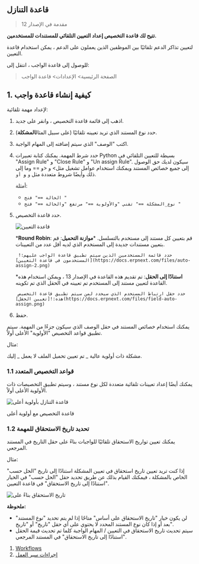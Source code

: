 ## قاعدة التنازل

> مقدمة في الإصدار 12

**تتيح لك قاعدة التخصيص إعداد التعيين التلقائي للمستندات للمستخدمين.**

لتعيين تذاكر الدعم تلقائيًا بين الموظفين الذين يعملون على الدعم ، يمكن استخدام قاعدة التعيين.

للوصول إلى قاعدة الواجب ، انتقل إلى:

> الصفحة الرئيسية> الإعدادات> قاعدة الواجب

## 1. كيفية إنشاء قاعدة واجب

لإعداد مهمة تلقائية:

1. اذهب إلى قائمة قاعدة التخصيص ، وانقر على جديد.
2. حدد نوع المستند الذي تريد تعيينه تلقائيًا (على سبيل المثال**المشكلة**).
3. اكتب "الوصف" الذي سيتم إضافته إلى المهام الواجبة.
4. حدد شرط المهمة. يمكنك كتابة تعبيرات Python بسيطة للتعيين التلقائي في "Assign Rule" و "Close Rule" و "Un assign Rule". سيكون لديك حق الوصول إلى جميع خصائص المستند ويمكنك استخدام عوامل تشغيل مثل> و <و == وما إلى ذلك وأيضًا شروط متعددة مثل `و` و` أو`.
    
    أمثلة:
    
    * `الحالة ==" فتح "`
    * `نوع_المشكلة ==" تقني "والأولوية ==" مرتفع "والحالة ==" فتح "`
5. حدد قاعدة التخصيص.
    
    ![قاعدة التعيين](https://docs.erpnext.com/files/assignment-rule-select.png)
    
   ***Round Robin**: قم بتعيين كل مستند إلى مستخدم بالتسلسل.
   ***موازنة التحميل**: قم بتعيين مستندات جديدة إلى المستخدم الذي لديه أقل عدد من التعيينات.
        
        حدد قائمة المستخدمين الذين سيتم تطبيق قاعدة الواجب عليهم:![المستخدمون في قاعدة التعيين](https://docs.erpnext.com/files/auto-assign-2.png)
        
   ***استنادًا إلى الحقل**: تم تقديم هذه القاعدة في الإصدار 13 ، ويمكن استخدام هذه القاعدة لتعيين مستند إلى المستخدم تم تعيينه في الحقل الذي تم تكوينه.
        
        حدد حقل ارتباط المستخدم الذي سيحدد لمن سيتم تطبيق قاعدة التخصيص هذه:![تعيين الحقل](https://docs.erpnext.com/files/field-auto-assign.png)
        
6. حفظ.
    

يمكنك استخدام خصائص المستند في حقل الوصف الذي سيكون جزءًا من المهمة. سيتم تطبيق قواعد التخصيص "الأولوية" الأعلى أولاً.

مثال:

مشكلة ذات أولوية عالية _ تم تعيين تحميل الملف لا يعمل _ إليك.

### 1.1 قواعد التخصيص المتعدد

يمكنك أيضًا إعداد تعيينات تلقائية متعددة لكل نوع مستند ، وسيتم تطبيق التخصيصات ذات الأولوية الأعلى أولاً.

![قاعدة التنازل بأولوية أعلى](https://docs.erpnext.com/files/assignment-rule-with-higher-priority.png)

قاعدة التخصيص مع أولوية أعلى

### 1.2 تحديد تاريخ الاستحقاق للمهمة

يمكنك تعيين تواريخ الاستحقاق تلقائيًا للواجبات بناءً على حقل التاريخ في المستند المرجعي.

مثال:

إذا كنت تريد تعيين تاريخ استحقاق في تعيين المشكلة استنادًا إلى تاريخ "الحل حسب" الخاص بالمشكلة ، فيمكنك القيام بذلك عن طريق تحديد حقل "الحل حسب" في الخيار "استنادًا إلى تاريخ الاستحقاق" في قاعدة التعيين.

![تاريخ الاستحقاق بناءً على](https://docs.erpnext.com/files/assignment-rule-due-date-based-on.png)

**ملحوظة:**

* لن يكون خيار "تاريخ الاستحقاق على أساس" متاحًا إذا لم يتم تحديد "نوع المستند" بعد أو إذا كان نوع المستند المحدد لا يحتوي على أي حقل "تاريخ" أو "تاريخ".
* سيتم تحديث تاريخ الاستحقاق في التعيين / المهام الواجبة كلما تم تحديث قيمة الحقل "استنادًا إلى تاريخ الاستحقاق" في المستند المرجعي.

1. [Workflows](https://docs.erpnext.com/docs/v13/user/manual/en/setting-up/workflows)
2. [إجراءات سير العمل](https://docs.erpnext.com/docs/v13/user/manual/en/setting-up/workflow-actions)